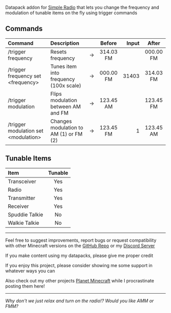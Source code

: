 Datapack addon for [Simple Radio](https://modrinth.com/mod/simple-radio/) that lets you change the frequency and modulation of tunable items on the fly using trigger commands

## Commands

| Command                                | Description                            |   | Before    | Input | After     |
| :-                                     | :-                                     | - | :-:       | -:    | :-:       |
| /trigger frequency                     | Resets frequency                       | → | 314.03 FM |       | 000.00 FM |
| /trigger frequency set \<frequency\>   | Tunes item into frequency (100x scale) | → | 000.00 FM | 31403 | 314.03 FM |
| /trigger modulation                    | Flips modulation between AM and FM     | → | 123.45 AM |       | 123.45 FM |
| /trigger modulation set \<modulation\> | Changes modulation to AM (1) or FM (2) | → | 123.45 FM |     1 | 123.45 AM |

## Tunable Items

| Item           | Tunable |
| :-             | :-:     |
| Transceiver    | Yes     |
| Radio          | Yes     |
| Transmitter    | Yes     |
| Receiver       | Yes     |
| Spuddie Talkie | No      |
| Walkie Talkie  | No      |

***

Feel free to suggest improvements, report bugs or request compatibility with other Minecraft versions on the [GitHub Repo](https://github.com/B1BU/Simple-Frequency) or my [Discord Server](https://discord.com/invite/JsrG8EDdnZ)

If you make content using my datapacks, please give me proper credit

If you enjoy this project, please consider showing me some support in whatever ways you can

Also check out my other projects [Planet Minecraft](https://www.planetminecraft.com/member/b1bu/) while I procrastinate posting them here!

***

*Why don't we just relax and turn on the radio!? Would you like AMM or FMM?*